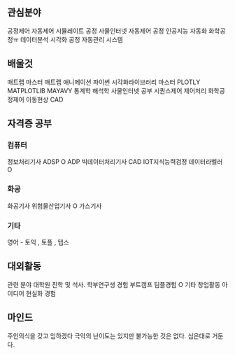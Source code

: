 ## 관심분야
공정제어
자동제어
시뮬레이트
공정 사물인터넷 자동제어
공정 인공지능 자동화
화학공정ㅠ
데이터분석
시각화
공정 자동관리 시스템
## 배울것
매트랩 마스터
매트랩 애니메이션
파이썬 시각화라이브러리 마스터 PLOTLY MATPLOTLIB MAYAVY
통계학
해석학
사물인터넷 공부
시퀀스제어
제어처리
화학공정제어
이동현상
CAD
## 자격증 공부
### 컴퓨터 
정보처리기사
ADSP O 
ADP
빅데이터처리기사
CAD
IOT지식능력검정
데이터라벨러 O 
### 화공
화공기사
위험물산업기사 O
가스기사
### 기타
영어 - 토익 , 토플 , 텝스
## 대외활동
관련 분야 대학원 진학 및 석사.
학부연구생 경험
부트캠프 팀플경험 O 
기타 창업활동 아이디어 현실화 경험

## 마인드
주인의식을 갖고 임하겠다
극악의 난이도는 있지만 불가능한 것은 없다.
심은대로 거둔다.
